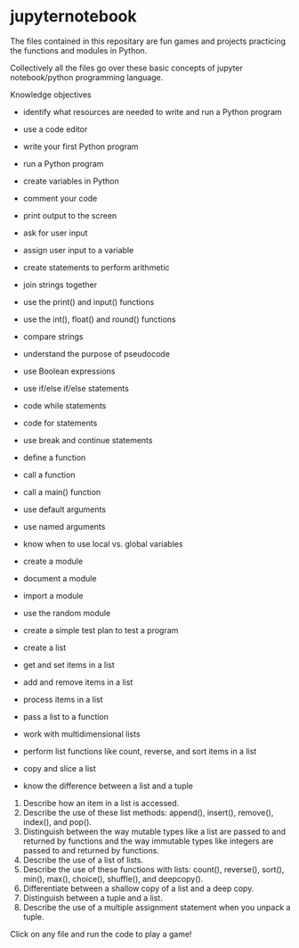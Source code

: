 # jupyternotebook

The files contained in this repositary are fun games and projects practicing the functions and modules in Python.

Collectively all the files go over these basic concepts of jupyter notebook/python programming language.

Knowledge objectives
- identify what resources are needed to write and run a Python program
- use a code editor
- write your first Python program
- run a Python program
- create variables in Python
- comment your code
- print output to the screen
- ask for user input
- assign user input to a variable

- create statements to perform arithmetic 
- join strings together
- use the print() and input() functions
- use the int(), float() and round() functions
- compare strings
- understand the purpose of pseudocode
- use Boolean expressions
- use if/else if/else statements
- code while statements
- code for statements
- use break and continue statements

- define a function
- call a function
- call a main() function
- use default arguments
- use named arguments
- know when to use local vs. global variables
- create a module
- document a module
- import a module
- use the random module

- create a simple test plan to test a program
- create a list 
- get and set items in a list
- add and remove items in a list
- process items in a list
- pass a list to a function
- work with multidimensional lists
- perform list functions like count, reverse, and sort items in a list
- copy and slice a list
- know the difference between a list and a tuple

1. Describe how an item in a list is accessed.
2. Describe the use of these list methods: append(), insert(), remove(), index(), and pop().
3. Distinguish between the way mutable types like a list are passed to and returned by functions and the way immutable types like integers are passed to and returned by functions.
4. Describe the use of a list of lists.
5. Describe the use of these functions with lists: count(), reverse(),
sort(), min(), max(), choice(), shuffle(), and deepcopy().
6. Differentiate between a shallow copy of a list and a deep copy.
7. Distinguish between a tuple and a list.
8. Describe the use of a multiple assignment statement when you unpack a tuple.



Click on any file and run the code to play a game!
